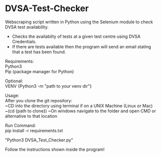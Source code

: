 # DVSA-Test-Checker
Webscraping script written in Python using the Selenium module to check DVSA test availability.  
- Checks the availabilty of tests at a given test centre using DVSA Credentials.
- If there are tests available then the program will send an email stating that a test has been found.  
  
Requirements:  
Python3  
Pip (package manager for Python)  
  
Optional:  
VENV {Python3 -m "path to your venv dir"}  

Usage:    
After you clone the git repository:  
~CD into the directory using terminal if on a UNIX Machine (Linux or Mac)  
~(cd {path to clone})
~On windows navigate to the folder and open CMD or alternative to that location

Run Command:  
pip install -r requirements.txt

"Python3 DVSA_Test_Checker.py"

Follow the instructions shown inside the program!

